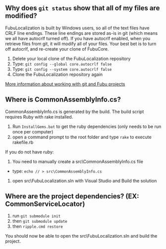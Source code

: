 Why does `git status` show that all of my files are modified?
--
FubuLocalization is built by Windows users, so all of the text files have CRLF line endings. These line endings are stored as-is in git (which means we all have autocrlf turned off).
If you have autocrlf enabled, when you retrieve files from git, it will modify all of your files. Your best bet is to turn off autocrlf, and re-create your clone of FubuCore.

1. Delete your local clone of the FubuLocalization repository
1. Type: `git config --global core.autocrlf false`
1. Type: `git config --system core.autocrlf false`
1. Clone the FubuLocalization repository again

[More information about working with git and Fubu projects](http://groups.google.com/group/fubumvc-devel/browse_thread/thread/606000f0803adf31/a09fce24e468ea20?#a09fce24e468ea20)


Where is CommonAssemblyInfo.cs?
--

CommonAssemblyInfo.cs is generated by the build. The build script requires Ruby with rake installed.

1. Run `InstallGems.bat` to get the ruby dependencies (only needs to be run once per computer)
1. open a command prompt to the root folder and type `rake` to execute rakefile.rb

If you do not have ruby:

1. You need to manually create a src\CommonAssemblyInfo.cs file 

  * type: `echo // > src\CommonAssemblyInfo.cs`
1. open src\FubuLocalization.sln with Visual Studio and Build the solution

Where are the project dependencies? (EX: CommonServiceLocator)
--

1. run `git submodule init`
2. then `git submodule update`
3. then `ripple.cmd restore`

You should now be able to open the src\FubuLocalization.sln and build the project.